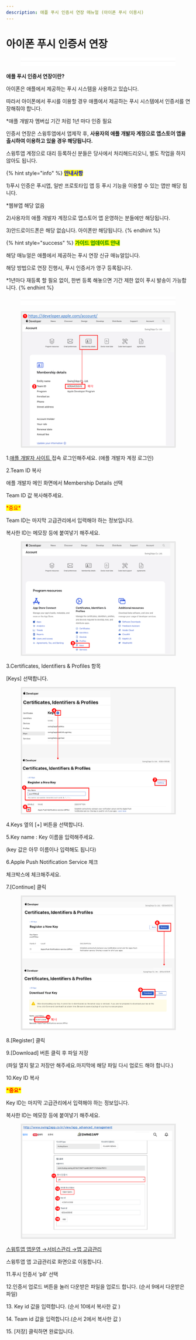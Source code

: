 ```yaml
---
description: 애플 푸시 인증서 연장 매뉴얼 (아이폰 푸시 이용시)
---
```


# 아이폰 푸시 인증서 연장

<figure><img src="../../../.gitbook/assets/구분선.PNG" alt=""><figcaption></figcaption></figure>

**애플 푸시 인증서 연장이란?**

아이폰은 애플에서 제공하는 푸시 시스템을 사용하고 있습니다.

따라서 아이폰에서 푸시를 이용할 경우 애플에서 제공하는 푸시 시스템에서 인증서를 연장해줘야 합니다.

\*애플 개발자 멤버십 기간 처럼 1년 마다 인증 필요

인증서 연장은  스윙투앱에서 앱제작 후, **사용자의 애플 개발자 계정으로 앱스토어 앱을 출시하여 이용하고 있을 경우 해당됩니다.**

스윙투앱 계정으로 대리 등록하신 분들은 당사에서 처리해드리오니, 별도 작업을 하지 않아도 됩니다.&#x20;

{% hint style="info" %}
<mark style="color:blue;">**안내사항**</mark>

1\)푸시 인증은 푸시앱, 일반 프로토타입 앱 등 푸시 기능을 이용할 수 있는 앱만 해당 됩니다.&#x20;

\*웹뷰앱 해당 없음

2\)사용자의 애플 개발자 계정으로 앱스토어 앱 운영하는 분들에만 해당됩니다.

3\)안드로이드폰은 해당 없습니다. 아이폰만 해당됩니다.
{% endhint %}

{% hint style="success" %}
<mark style="color:green;">**가이드 업데이트 안내**</mark>

해당 매뉴얼은 애플에서 제공하는 푸시 연장 신규 매뉴얼입니다.

해당 방법으로 연장 진행시, 푸시 인증서가 영구 등록됩니다.&#x20;

\*1년마다 재등록 할 필요 없이, 한번 등록 해놓으면 기간 제한 없이 푸시 발송이 가능합니다.&#x20;
{% endhint %}

<figure><img src="../../../.gitbook/assets/구분선.PNG" alt=""><figcaption></figcaption></figure>

<figure><img src="../../../.gitbook/assets/푸시연장1.png" alt=""><figcaption></figcaption></figure>

1.[애플 개발자 사이트 ](https://developer.apple.com/account/)접속 로그인해주세요. (애플 개발자 계정 로그인)

2.Team ID 복사

애플 개발자 메인 화면에서 Membership Details  선택

Team ID 값 복사해주세요.

<mark style="color:red;">\*중요\*</mark>

Team ID는 마지막 고급관리에서 입력해야 하는 정보입니다.

복사한 ID는 메모장 등에 붙여넣기 해주세요.



<figure><img src="../../../.gitbook/assets/푸시연장2.png" alt=""><figcaption></figcaption></figure>

3.Certificates, Identifiers & Profiles 항목

\[Keys] 선택합니다.



<figure><img src="../../../.gitbook/assets/푸시연장3.png" alt=""><figcaption></figcaption></figure>

4.Keys 옆의 \[+] 버튼을 선택합니다.

5.Key name : Key 이름을 입력해주세요.

(key 값은 아무 이름이나 입력해도 됩니다)

6.Apple Push Notification Service 체크

체크박스에 체크해주세요.

7.\[Continue] 클릭



<figure><img src="../../../.gitbook/assets/푸시연장4.png" alt=""><figcaption></figcaption></figure>

8.\[Register] 클릭

9.\[Download] 버튼 클릭 후 파일 저장

(파일 열지 말고 저장만 해주세요.마지막에 해당 파일 다시 업로드 해야 합니다.)

10.Key ID 복사

<mark style="color:red;">**\*중요\***</mark>

Key ID는 마지막 고급관리에서 입력해야 하는 정보입니다.

복사한 ID는 메모장 등에 붙여넣기 해주세요.



<figure><img src="../../../.gitbook/assets/푸시연장5.png" alt=""><figcaption></figcaption></figure>

[스윙투앱  앱운영 →서비스관리 →앱 고급관리](http://www.swing2app.co.kr/view/app\_advanced\_management)

스윙투앱 앱 고급관리로 화면으로 이동합니다.

11.푸시 인증서 ‘p8’ 선택

12.인증서 업로드 버튼을 눌러 다운받은 파일을 업로드 합니다. (순서 9에서 다운받은 파일)

13\. Key id 값을 입력합니다. (순서 10에서 복사한 값 )

14\. Team id 값을 입력합니다.(순서 2에서 복사한 값 )

15\. \[저장] 클릭하면 완료입니다.



